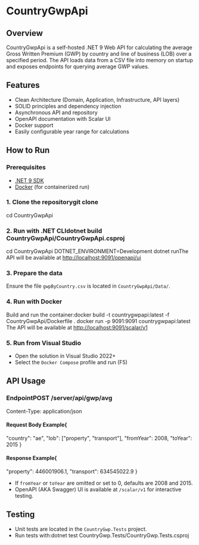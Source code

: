 # CountryGwpApi

## Overview
CountryGwpApi is a self-hosted .NET 9 Web API for calculating the average Gross Written Premium (GWP) by country and line of business (LOB) over a specified period. 
The API loads data from a CSV file into memory on startup and exposes endpoints for querying average GWP values.

## Features
- Clean Architecture (Domain, Application, Infrastructure, API layers)
- SOLID principles and dependency injection
- Asynchronous API and repository
- OpenAPI documentation with Scalar UI
- Docker support
- Easily configurable year range for calculations

## How to Run

### Prerequisites
- [.NET 9 SDK](https://dotnet.microsoft.com/en-us/download/dotnet/9.0)
- [Docker](https://www.docker.com/) (for containerized run)

### 1. Clone the repositorygit clone <your-repo-url>
cd CountryGwpApi

### 2. Run with .NET CLIdotnet build CountryGwpApi/CountryGwpApi.csproj
cd CountryGwpApi
DOTNET_ENVIRONMENT=Development dotnet runThe API will be available at [http://localhost:9091/openapi/ui](http://localhost:9091/openapi/ui)

### 3. Prepare the data
Ensure the file `gwpByCountry.csv` is located in `CountryGwpApi/Data/`.

### 4. Run with Docker
Build and run the container:docker build -t countrygwpapi:latest -f CountryGwpApi/Dockerfile .
docker run -p 9091:9091 countrygwpapi:latest
The API will be available at [http://localhost:9091/scalar/v1](http://localhost:9091/scalar/v1)

### 5. Run from Visual Studio
- Open the solution in Visual Studio 2022+
- Select the `Docker Compose` profile and run (F5)

## API Usage

### EndpointPOST /server/api/gwp/avg
Content-Type: application/json
#### Request Body Example{
  "country": "ae",
  "lob": ["property", "transport"],
  "fromYear": 2008,
  "toYear": 2015
}
#### Response Example{
  "property": 446001906.1,
  "transport": 634545022.9
}
- If `fromYear` or `toYear` are omitted or set to 0, defaults are 2008 and 2015.
- OpenAPI (AKA Swagger) UI is available at `/scalar/v1` for interactive testing.

## Testing
- Unit tests are located in the `CountryGwp.Tests` project.
- Run tests with:dotnet test CountryGwp.Tests/CountryGwp.Tests.csproj

